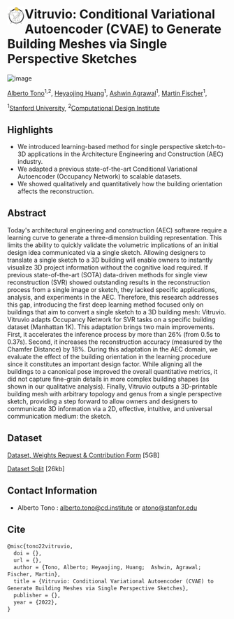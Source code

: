 
# <img src="Vitruvio_logo.jpg" alt="Vitruvio Icon" width="40" align="left"> Vitruvio: Conditional Variational Autoencoder (CVAE) to Generate Building Meshes via Single Perspective Sketches


![image](https://github.com/CDInstitute/Vitruvio/assets/11828200/35dd6759-3ed8-4d1b-b1da-c833afe09f89)


[Alberto Tono](https://www.linkedin.com/in/albertotono3/)<sup>1,2</sup>,
[Heyaojing Huang](https://www.linkedin.com/in/yaojing-h-0b903620b/)<sup>1</sup>, 
[Ashwin Agrawal](https://www.linkedin.com/in/ashwin-agrawal/)<sup>1</sup>, 
[Martin Fischer](https://www.linkedin.com/in/martin-fischer-5b314/)<sup>1</sup>,

<sup>1</sup>[Stanford University](https://cife.stanford.edu/),
<sup>2</sup>[Computational Design Institute](https://github.com/CDInstitute)

## Highlights

- We introduced learning-based method for single perspective sketch-to-3D applications in the Architecture Engineering
and Construction (AEC) industry.
- We adapted a previous state-of-the-art Conditional Variational Autoencoder (Occupancy Network) to scalable datasets.
- We showed qualitatively and quantitatively how the building orientation affects the reconstruction.


## Abstract
Today's architectural engineering and construction (AEC) software require a learning curve 
to generate a three-dimension building representation. This limits the ability to quickly 
validate the volumetric implications of an initial design idea communicated via a single sketch.
Allowing designers to translate a single sketch to a 3D building will enable owners to instantly 
visualize 3D project information without the cognitive load required. If previous state-of-the-art 
(SOTA) data-driven methods for single view reconstruction (SVR) showed outstanding results in the 
reconstruction process from a single image or sketch, they lacked specific applications, analysis, 
and experiments in the AEC. Therefore, this research addresses this gap, introducing the first deep 
learning method focused only on buildings that aim to convert a single sketch to a 3D building mesh: Vitruvio. 
Vitruvio adapts Occupancy Network for SVR tasks on a specific building dataset (Manhattan 1K). This adaptation 
brings two main improvements. First, it accelerates the inference process by more than 26% (from 0.5s to 0.37s).
Second, it increases the reconstruction accuracy (measured by the Chamfer Distance) by 18%. During this adaptation
in the AEC domain, we evaluate the effect of the building orientation in the learning procedure since it constitutes 
an important design factor. While aligning all the buildings to a canonical pose improved the overall quantitative metrics,
it did not capture fine-grain details in more complex building shapes (as shown in our qualitative analysis). 
Finally, Vitruvio outputs a 3D-printable building mesh with arbitrary topology and genus from a single perspective sketch, 
providing a step forward to allow owners and designers to communicate 3D information via a 2D, effective, intuitive, 
and universal communication medium: the sketch.

## Dataset 

[Dataset, Weights Request & Contribution Form](https://forms.gle/JEUW8kpDz2pmtyYv5) [5GB]

[Dataset Split](https://drive.google.com/file/d/1CA-ck2-E5H8GrK6jvVzKNKVTyM4gCo4Q/view?usp=share_link) [26kb]

## Contact Information
- Alberto Tono : alberto.tono@cd.institute or atono@stanfor.edu

## Cite 

```
@misc{tono22vitruvio,
  doi = {},
  url = {},
  author = {Tono, Alberto; Heyaojing, Huang;  Ashwin, Agrawal; Fischer, Martin},
  title = {Vitruvio: Conditional Variational Autoencoder (CVAE) to Generate Building Meshes via Single Perspective Sketches},
  publisher = {},
  year = {2022},
}
```
